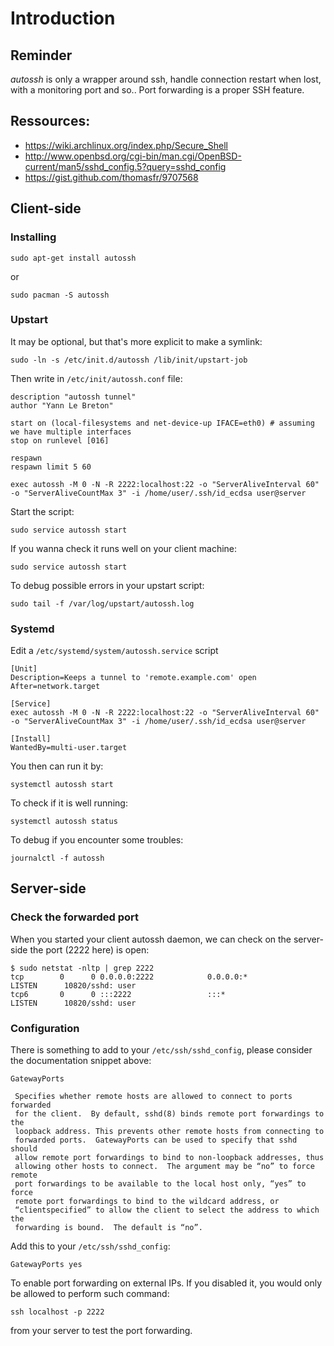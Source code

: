 # Introduction

## Reminder

*autossh* is only a wrapper around ssh, handle connection restart when lost, with a monitoring port and so.. Port forwarding is a proper SSH feature.

## Ressources:

* https://wiki.archlinux.org/index.php/Secure_Shell
* http://www.openbsd.org/cgi-bin/man.cgi/OpenBSD-current/man5/sshd_config.5?query=sshd_config
* https://gist.github.com/thomasfr/9707568

## Client-side

### Installing

	sudo apt-get install autossh

or

	sudo pacman -S autossh

### Upstart 

It may be optional, but that's more explicit to make a symlink:

	sudo -ln -s /etc/init.d/autossh /lib/init/upstart-job

Then write in `/etc/init/autossh.conf` file:

	description "autossh tunnel"
	author "Yann Le Breton"

	start on (local-filesystems and net-device-up IFACE=eth0) # assuming we have multiple interfaces
	stop on runlevel [016]

	respawn
	respawn limit 5 60

	exec autossh -M 0 -N -R 2222:localhost:22 -o "ServerAliveInterval 60" -o "ServerAliveCountMax 3" -i /home/user/.ssh/id_ecdsa user@server

Start the script:

	sudo service autossh start

If you wanna check it runs well on your client machine:

	sudo service autossh start

To debug possible errors in your upstart script:
	
	sudo tail -f /var/log/upstart/autossh.log

### Systemd

Edit a `/etc/systemd/system/autossh.service` script

	[Unit]
	Description=Keeps a tunnel to 'remote.example.com' open
	After=network.target
	 
	[Service]
	exec autossh -M 0 -N -R 2222:localhost:22 -o "ServerAliveInterval 60" -o "ServerAliveCountMax 3" -i /home/user/.ssh/id_ecdsa user@server
	 
	[Install]
	WantedBy=multi-user.target

You then can run it by:

	systemctl autossh start

To check if it is well running:

	systemctl autossh status

To debug if you encounter some troubles:

	journalctl -f autossh

## Server-side

### Check the forwarded port

When you started your client autossh daemon, we can check on the server-side the port (2222 here) is open:

	$ sudo netstat -nltp | grep 2222
	tcp        0      0 0.0.0.0:2222            0.0.0.0:*               LISTEN      10820/sshd: user 
	tcp6       0      0 :::2222                 :::*                    LISTEN      10820/sshd: user

### Configuration

There is something to add to your `/etc/ssh/sshd_config`, please consider the documentation snippet above:

	GatewayPorts

	 Specifies whether remote hosts are allowed to connect to ports forwarded 
	 for the client.  By default, sshd(8) binds remote port forwardings to the
	 loopback address. This prevents other remote hosts from connecting to 
	 forwarded ports.  GatewayPorts can be used to specify that sshd should 
	 allow remote port forwardings to bind to non-loopback addresses, thus 
	 allowing other hosts to connect.  The argument may be “no” to force remote 
	 port forwardings to be available to the local host only, “yes” to force 
	 remote port forwardings to bind to the wildcard address, or
	 “clientspecified” to allow the client to select the address to which the 
	 forwarding is bound.  The default is “no”.

Add this to your `/etc/ssh/sshd_config`:

	GatewayPorts yes

To enable port forwarding on external IPs.
If you disabled it, you would only be allowed to perform such command:

	ssh localhost -p 2222

from your server to test the port forwarding.